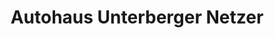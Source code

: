 ---
title: "Autohaus Unterberger Netzer"
url: /landeck/autohaus-unterberger-netzer/
shop: Autohaus
---